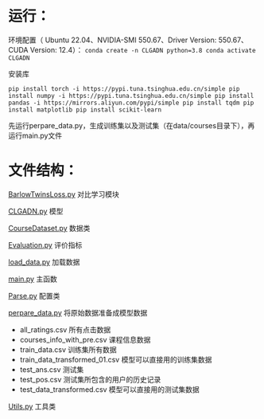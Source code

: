 # 运行：

环境配置（ Ubuntu 22.04、NVIDIA-SMI 550.67、Driver Version: 550.67、CUDA Version: 12.4）：
`conda create -n CLGADN python=3.8
conda activate CLGADN`

安装库

`pip install torch -i https://pypi.tuna.tsinghua.edu.cn/simple
pip install numpy -i https://pypi.tuna.tsinghua.edu.cn/simple
pip install pandas -i https://mirrors.aliyun.com/pypi/simple
pip install tqdm
pip install matplotlib
pip install scikit-learn`

先运行perpare_data.py，生成训练集以及测试集（在data/courses目录下），再运行main.py文件

#  文件结构：

[BarlowTwinsLoss.py](BarlowTwinsLoss.py)  对比学习模块

 [CLGADN.py](CLGADN.py)  模型

 [CourseDataset.py](CourseDataset.py)  数据类

 [Evaluation.py](Evaluation.py) 评价指标

  [load_data.py](load_data.py)  加载数据

 [main.py](main.py)  主函数

 [Parse.py](Parse.py)  配置类

 [perpare_data.py](perpare_data.py)  将原始数据准备成模型数据

* all_ratings.csv 所有点击数据
* courses_info_with_pre.csv 课程信息数据
* train_data.csv 训练集所有数据
* train_data_transformed_01.csv 模型可以直接用的训练集数据
* test_ans.csv 测试集
* test_pos.csv 测试集所包含的用户的历史记录
* test_data_transformed.csv 模型可以直接用的测试集数据

 [Utils.py](Utils.py) 工具类